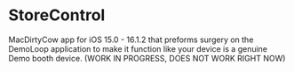 # StoreControl
MacDirtyCow app for iOS 15.0 - 16.1.2 that preforms surgery on the DemoLoop application to make it function like your device is a genuine Demo booth device. (WORK IN PROGRESS, DOES NOT WORK RIGHT NOW)
